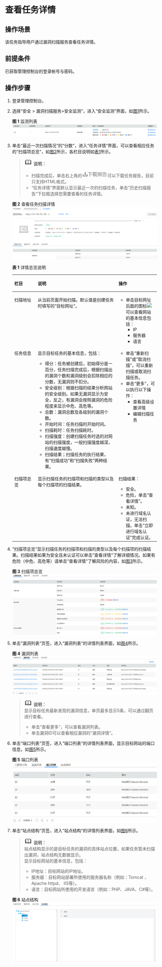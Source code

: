 # 查看任务详情<a name="ZH-CN_TOPIC_0118982375"></a>

## 操作场景<a name="section1157414115019"></a>

该任务指导用户通过漏洞扫描服务查看任务详情。

## 前提条件<a name="section1855153064413"></a>

已获取管理控制台的登录帐号与密码。

## 操作步骤<a name="section1969108768"></a>

1.  登录管理控制台。
2.  选择“安全  \>  漏洞扫描服务\>安全监测“，进入“安全监测“界面，如[图1](#fig15318816618)所示。

    **图 1**  监测列表<a name="fig15318816618"></a>  
    ![](figures/监测列表.png "监测列表")

3.  单击“最近一次扫描情况“的“分数“，进入“任务详情“界面，可以查看相应任务的“扫描项总览“，如[图2](#fig13534816610)所示，各栏目说明如[表1](#table1053481261)所示。

    >![](public_sys-resources/icon-note.gif) **说明：**   
    >-   扫描完成后，单击右上角的![](figures/下载报告图标.png)可以下载任务报告，目前只支持HTML格式。  
    >-   “任务详情“界面默认显示最近一次的扫描任务，单击“历史扫描报告“下拉框选择您需要查看的任务详情。  

    **图 2**  查看任务扫描详情<a name="fig13534816610"></a>  
    ![](figures/查看任务扫描详情.png "查看任务扫描详情")

    **表 1**  详情总览说明

    <a name="table1053481261"></a>
    <table><thead align="left"><tr id="zh-cn_topic_0115901713_row1476115178555"><th class="cellrowborder" valign="top" width="16.170000000000005%" id="mcps1.2.4.1.1"><p id="zh-cn_topic_0115901713_p1676120170559"><a name="zh-cn_topic_0115901713_p1676120170559"></a><a name="zh-cn_topic_0115901713_p1676120170559"></a>栏目</p>
    </th>
    <th class="cellrowborder" valign="top" width="55.89000000000001%" id="mcps1.2.4.1.2"><p id="zh-cn_topic_0115901713_p107613178557"><a name="zh-cn_topic_0115901713_p107613178557"></a><a name="zh-cn_topic_0115901713_p107613178557"></a>说明</p>
    </th>
    <th class="cellrowborder" valign="top" width="27.940000000000005%" id="mcps1.2.4.1.3"><p id="zh-cn_topic_0115901713_p2761111785511"><a name="zh-cn_topic_0115901713_p2761111785511"></a><a name="zh-cn_topic_0115901713_p2761111785511"></a>操作</p>
    </th>
    </tr>
    </thead>
    <tbody><tr id="zh-cn_topic_0115901713_row1176101718557"><td class="cellrowborder" valign="top" width="16.170000000000005%" headers="mcps1.2.4.1.1 "><p id="zh-cn_topic_0115901713_p0761317145510"><a name="zh-cn_topic_0115901713_p0761317145510"></a><a name="zh-cn_topic_0115901713_p0761317145510"></a>扫描地址</p>
    </td>
    <td class="cellrowborder" valign="top" width="55.89000000000001%" headers="mcps1.2.4.1.2 "><p id="zh-cn_topic_0115901713_p7761181715552"><a name="zh-cn_topic_0115901713_p7761181715552"></a><a name="zh-cn_topic_0115901713_p7761181715552"></a>从当前页面开始扫描。默认值是创建任务时填写的“目标网址”。</p>
    </td>
    <td class="cellrowborder" valign="top" width="27.940000000000005%" headers="mcps1.2.4.1.3 "><a name="zh-cn_topic_0115901713_ul3761201715519"></a><a name="zh-cn_topic_0115901713_ul3761201715519"></a><ul id="zh-cn_topic_0115901713_ul3761201715519"><li>单击目标网址后面的图标<a name="zh-cn_topic_0115901713_image17761111718556"></a><a name="zh-cn_topic_0115901713_image17761111718556"></a><span><img id="zh-cn_topic_0115901713_image17761111718556" src="figures/zh-cn_image_0115926735.jpg"></span>可以查看网站的基本信息包括：<a name="zh-cn_topic_0115901713_ul17611717155511"></a><a name="zh-cn_topic_0115901713_ul17611717155511"></a><ul id="zh-cn_topic_0115901713_ul17611717155511"><li>IP</li><li>服务器</li><li>语言</li></ul>
    </li></ul>
    </td>
    </tr>
    <tr id="zh-cn_topic_0115901713_row77618172559"><td class="cellrowborder" valign="top" width="16.170000000000005%" headers="mcps1.2.4.1.1 "><p id="zh-cn_topic_0115901713_p0761161705515"><a name="zh-cn_topic_0115901713_p0761161705515"></a><a name="zh-cn_topic_0115901713_p0761161705515"></a>任务信息</p>
    </td>
    <td class="cellrowborder" valign="top" width="55.89000000000001%" headers="mcps1.2.4.1.2 "><p id="zh-cn_topic_0115901713_p1176191795519"><a name="zh-cn_topic_0115901713_p1176191795519"></a><a name="zh-cn_topic_0115901713_p1176191795519"></a>显示目标任务的基本信息，包括：</p>
    <a name="zh-cn_topic_0115901713_ul17761517185513"></a><a name="zh-cn_topic_0115901713_ul17761517185513"></a><ul id="zh-cn_topic_0115901713_ul17761517185513"><li>得分：任务被创建后，初始得分是一百分，任务扫描完成后，根据扫描出的漏洞个数和漏洞级别会扣除相应的分数，无漏洞则不扣分。</li><li>安全级别：根据扫描的结果分析网站的安全级别。如果无漏洞显示为安全，反之，有漏洞会按照漏洞的危险程度来显示中危、高危等。</li><li>总数：漏洞总数及各级别的漏洞个数。</li><li>开始时间：任务扫描的开始时间。</li><li>扫描耗时：任务扫描耗时。</li><li>扫描强度：创建扫描任务时选的对网站的扫描强度，一般扫描强度越深，扫描速度越慢。</li><li>扫描结果；扫描任务的执行结果，有<span class="parmvalue" id="zh-cn_topic_0115901713_parmvalue8761151715511"><a name="zh-cn_topic_0115901713_parmvalue8761151715511"></a><a name="zh-cn_topic_0115901713_parmvalue8761151715511"></a>“扫描成功”</span>和<span class="parmvalue" id="zh-cn_topic_0115901713_parmvalue117619175555"><a name="zh-cn_topic_0115901713_parmvalue117619175555"></a><a name="zh-cn_topic_0115901713_parmvalue117619175555"></a>“扫描失败”</span>两种结果。</li></ul>
    </td>
    <td class="cellrowborder" valign="top" width="27.940000000000005%" headers="mcps1.2.4.1.3 "><a name="zh-cn_topic_0115901713_ul187610173556"></a><a name="zh-cn_topic_0115901713_ul187610173556"></a><ul id="zh-cn_topic_0115901713_ul187610173556"><li>单击<span class="uicontrol" id="zh-cn_topic_0115901713_uicontrol876161705513"><a name="zh-cn_topic_0115901713_uicontrol876161705513"></a><a name="zh-cn_topic_0115901713_uicontrol876161705513"></a>“重新扫描”</span>或<span class="uicontrol" id="zh-cn_topic_0115901713_uicontrol1776131725511"><a name="zh-cn_topic_0115901713_uicontrol1776131725511"></a><a name="zh-cn_topic_0115901713_uicontrol1776131725511"></a>“取消扫描”</span>，可以重新扫描或取消扫描任务。</li><li>单击<span class="uicontrol" id="zh-cn_topic_0115901713_uicontrol776121715515"><a name="zh-cn_topic_0115901713_uicontrol776121715515"></a><a name="zh-cn_topic_0115901713_uicontrol776121715515"></a>“更多”</span>，可以执行以下操作：<a name="zh-cn_topic_0115901713_ul17761191717551"></a><a name="zh-cn_topic_0115901713_ul17761191717551"></a><ul id="zh-cn_topic_0115901713_ul17761191717551"><li>查看高级设置详情</li><li>编辑扫描任务</li></ul>
    </li></ul>
    </td>
    </tr>
    <tr id="zh-cn_topic_0115901713_row1761141775518"><td class="cellrowborder" valign="top" width="16.170000000000005%" headers="mcps1.2.4.1.1 "><p id="zh-cn_topic_0115901713_p1476141716553"><a name="zh-cn_topic_0115901713_p1476141716553"></a><a name="zh-cn_topic_0115901713_p1476141716553"></a>扫描项总览</p>
    </td>
    <td class="cellrowborder" valign="top" width="55.89000000000001%" headers="mcps1.2.4.1.2 "><p id="zh-cn_topic_0115901713_p1676141717554"><a name="zh-cn_topic_0115901713_p1676141717554"></a><a name="zh-cn_topic_0115901713_p1676141717554"></a>显示扫描任务的扫描项和扫描的类型以及每个扫描项的扫描结果。</p>
    </td>
    <td class="cellrowborder" valign="top" width="27.940000000000005%" headers="mcps1.2.4.1.3 "><p id="zh-cn_topic_0115901713_p276111714557"><a name="zh-cn_topic_0115901713_p276111714557"></a><a name="zh-cn_topic_0115901713_p276111714557"></a>扫描结果：</p>
    <a name="zh-cn_topic_0115901713_ul20761917205517"></a><a name="zh-cn_topic_0115901713_ul20761917205517"></a><ul id="zh-cn_topic_0115901713_ul20761917205517"><li>安全。</li><li>危险，单击<span class="uicontrol" id="zh-cn_topic_0115901713_uicontrol276191765513"><a name="zh-cn_topic_0115901713_uicontrol276191765513"></a><a name="zh-cn_topic_0115901713_uicontrol276191765513"></a>“查看详情”</span>。</li><li>未知。</li><li>未进行域名认证，无法扫描，单击<span class="uicontrol" id="zh-cn_topic_0115901713_uicontrol1076191714559"><a name="zh-cn_topic_0115901713_uicontrol1076191714559"></a><a name="zh-cn_topic_0115901713_uicontrol1076191714559"></a>“立即进行域名认证”</span>完成认证。</li></ul>
    </td>
    </tr>
    </tbody>
    </table>

4.  “扫描项总览“显示扫描任务的扫描项和扫描的类型以及每个扫描项的扫描结果。扫描结果如果为安全且未认证可以单击“查看详情“了解详细情况。如果有危险（中危、高危等）请单击“查看详情“了解风险的内容，如[图3](#zh-cn_topic_0115901713_fig4761417135511)所示。

    **图 3**  扫描项总览<a name="zh-cn_topic_0115901713_fig4761417135511"></a>  
    ![](figures/扫描项总览.jpg "扫描项总览")

5.  单击“漏洞列表“页签，进入“漏洞列表“的详情列表界面，如[图4](#zh-cn_topic_0115901713_fig77611917175513)所示。

    **图 4**  漏洞列表<a name="zh-cn_topic_0115901713_fig77611917175513"></a>  
    ![](figures/漏洞列表.jpg "漏洞列表")

    >![](public_sys-resources/icon-note.gif) **说明：**   
    >显示目标任务最新发现的漏洞信息，单页最多显示5条，可以通过翻页进行查看。  
    >-   单击“查看更多“，可以查看漏洞列表。  
    >-   单击漏洞ID可以查看相应漏洞的“漏洞详情“。  

6.  单击“端口列表“页签，进入“端口列表“的详情列表界面，显示目标网站的端口信息，如[图5](#zh-cn_topic_0115901713_fig1676191745520)所示。

    **图 5**  端口列表<a name="zh-cn_topic_0115901713_fig1676191745520"></a>  
    ![](figures/端口列表.jpg "端口列表")

7.  单击“站点结构“页签，进入“站点结构“的详情列表界面，如[图6](#zh-cn_topic_0115901713_fig129510337427)所示。

    >![](public_sys-resources/icon-note.gif) **说明：**   
    >站点结构显示的是目标任务的漏洞的具体站点位置，如果任务暂未扫描出漏洞，站点结构无数据显示。  
    >显示目标网站的基本信息，包括：  
    >-   IP地址：目标网站的IP地址。  
    >-   服务器：目标网站部署所使用的服务器名称（例如：Tomcat 、Apache httpd、 IIS等）。  
    >-   语言：目标网站所使用的开发语言（例如：PHP、JAVA、C\#等）。  

    **图 6**  站点结构<a name="zh-cn_topic_0115901713_fig129510337427"></a>  
    ![](figures/站点结构.jpg "站点结构")


